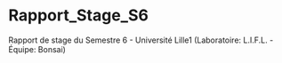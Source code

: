 Rapport_Stage_S6
================

Rapport de stage du Semestre 6 - Université Lille1 (Laboratoire: L.I.F.L. - Équipe: Bonsai)
